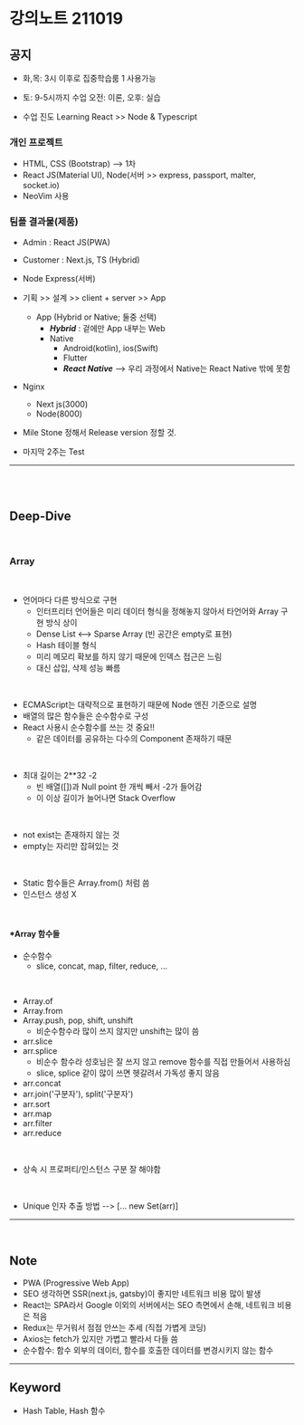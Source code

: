 # 강의노트 211019

## **공지**

- 화,목: 3시 이후로 집중학습룸 1 사용가능
- 토: 9-5시까지 수업 오전: 이론, 오후: 실습

- 수업 진도 Learning React >> Node & Typescript

### **개인 프로젝트**

- HTML, CSS (Bootstrap) --> 1차
- React JS(Material UI), Node(서버 >> express, passport, malter, socket.io)
- NeoVim 사용

### **팀플 결과물(제품)**

- Admin : React JS(PWA)
- Customer : Next.js, TS (Hybrid)
- Node Express(서버)

- 기획 >> 설계 >> client + server >> App

  - App (Hybrid or Native; 둘중 선택)
    - **_Hybrid_** : 겉에만 App 내부는 Web
    - Native
      - Android(kotlin), ios(Swift)
      - Flutter
      - **_React Native_** --> 우리 과정에서 Native는 React Native 밖에 못함

- Nginx

  - Next js(3000)
  - Node(8000)

- Mile Stone 정해서 Release version 정할 것.

- 마지막 2주는 Test

---

<br><br>

## **Deep-Dive**

<br>

### **Array**

<br>

- 언어마다 다른 방식으로 구현
  - 인터프리터 언어들은 미리 데이터 형식을 정해놓지 않아서 타언어와 Array 구현 방식 상이
  - Dense List <--> Sparse Array (빈 공간은 empty로 표현)
  - Hash 테이블 형식
  - 미리 메모리 확보를 하지 않기 때문에 인덱스 접근은 느림
  - 대신 삽입, 삭제 성능 빠름

<br>

- ECMAScript는 대략적으로 표현하기 때문에 Node 엔진 기준으로 설명
- 배열의 많은 함수들은 순수함수로 구성
- React 사용시 순수함수를 쓰는 것 중요!!
  - 같은 데이터를 공유하는 다수의 Component 존재하기 때문

<br>

- 최대 길이는 2\*\*32 -2
  - 빈 배열([])과 Null point 한 개씩 빼서 -2가 들어감
  - 이 이상 길이가 늘어나면 Stack Overflow

<br>

- not exist는 존재하지 않는 것
- empty는 자리만 잡혀있는 것

<br>

- Static 함수들은 Array.from() 처럼 씀
- 인스턴스 생성 X

<br>

#### **\*Array 함수들**

- 순수함수
  - slice, concat, map, filter, reduce, ...

<br>

- Array.of
- Array.from
- Array.push, pop, shift, unshift
  - 비순수함수라 많이 쓰지 않지만 unshift는 많이 씀
- arr.slice
- arr.splice
  - 비순수 함수라 성호님은 잘 쓰지 않고 remove 함수를 직접 만들어서 사용하심
  - slice, splice 같이 많이 쓰면 헷갈려서 가독성 좋지 않음
- arr.concat
- arr.join('구분자'), split('구분자')
- arr.sort
- arr.map
- arr.filter
- arr.reduce

<br>

- 상속 시 프로퍼티/인스턴스 구분 잘 해야함

<br>

- Unique 인자 추출 방법 --> [... new Set(arr)]

---

<br>

## Note

- PWA (Progressive Web App)
- SEO 생각하면 SSR(next.js, gatsby)이 좋지만 네트워크 비용 많이 발생
- React는 SPA라서 Google 이외의 서버에서는 SEO 측면에서 손해, 네트워크 비용은 적음
- Redux는 무거워서 점점 안쓰는 추세 (직접 가볍게 코딩)
- Axios는 fetch가 있지만 가볍고 빨라서 다들 씀
- 순수함수: 함수 외부의 데이터, 함수를 호출한 데이터를 변경시키지 않는 함수

---

## Keyword

- Hash Table, Hash 함수
